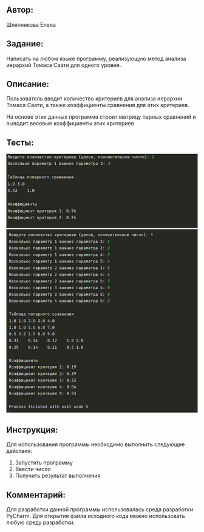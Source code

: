 ## Автор: 
Шляпникова Елена

## Задание:
 Написать на любом языке программу, реализующую метод анализа иерархий Томаса Саати для одного уровня.

## Описание:
Пользователь вводит количество критериев для анализа иерархии Томаса Саати, а также коэффициенты сравнения для этих критериев.

На основе этих данных программа строит матрицу парных сравнений и выводит весовые коэффициенты этих критериев

## Тесты:
![img.png](img.png)
![img_1.png](img_1.png)

## Инструкция:

Для использования программы необходимо выполнить следующие действия:
1) Запустить программу
2) Ввести число
3) Получить результат выполнения

## Комментарий:

Для разработки данной программы использовалась среда разработки PyCharm.
Для открытия файла исходного кода можно использовать любую среду разработки.